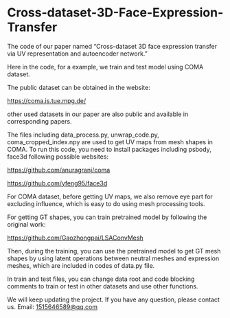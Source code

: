 # Cross-dataset-3D-Face-Expression-Transfer
The code of our paper named “Cross-dataset 3D face expression transfer via UV representation and autoencoder network.”

Here in the code, for a example, we train and test model using COMA dataset.

The public dataset can be obtained in the website:

https://coma.is.tue.mpg.de/

other used datasets in our paper are also public and available in corresponding papers.

The files including data_process.py, unwrap_code.py, coma_cropped_index.npy are used to get UV maps from mesh shapes in COMA.  To run this code, you need to install packages including psbody, face3d following possible websites:

https://github.com/anuragranj/coma

https://github.com/yfeng95/face3d

For COMA dataset, before getting UV maps, we also remove eye part for excluding influence, which is easy to do using mesh processing tools.

For getting GT shapes, you can train pretrained model by following the original work:  

https://github.com/Gaozhongpai/LSAConvMesh

Then, during the training, you can use the pretrained model to get GT mesh shapes by using latent operations between neutral meshes and expression meshes, which are included in codes of data.py file.
 
In train and test files, you can change data root and code blocking comments to train or test in other datasets and use other functions.

We will keep updating the project. If you have any question, please contact us. Email: 1515646589@qq.com
